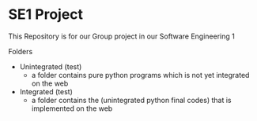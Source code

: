# SE1 Project

This Repository is for our Group project in our Software Engineering 1

Folders

- Unintegrated (test)
  - a folder contains pure python programs which is not yet integrated on the web
- Integrated (test)
  - a folder contains the (unintegrated python final codes) that is implemented on the web

<!-- 
  help this guy : https://stackoverflow.com/questions/74394845/failed-building-wheel-for-pyaudio-m1-chip
  
  - sudo apt update
  - sudo apt install portaudio19-dev . https://cloudlinuxtech.com/unable-to-locate-package-fix/ then https://techoverflow.net/2019/08/05/how-to-fix-pyaudio-fatal-error-portaudio-h-no-such-file-or-directory/
  - pip install pyaudio . then do this
 
 
 sudo apt update
 sudo apt install portaudio19-dev
 pip install pyaudio
 
grammarly suggestion video (rant) : https://www.youtube.com/watch?v=Q5rB9jDbTPU&ab_channel=ZoeBee

 -->
